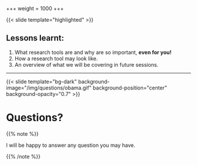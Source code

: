 +++
weight = 1000
+++

{{< slide template="highlighted" >}}

## Lessons learnt:

1. What research tools are and why are so important, **even for you!**
2. How a research tool may look like.
3. An overview of what we will be covering in future sessions.

---

{{< slide template="bg-dark" background-image="/img/questions/obama.gif" background-position="center" background-opacity="0.7" >}}

# Questions?

{{% note %}}

I will be happy to answer any question you may have.

{{% /note %}}